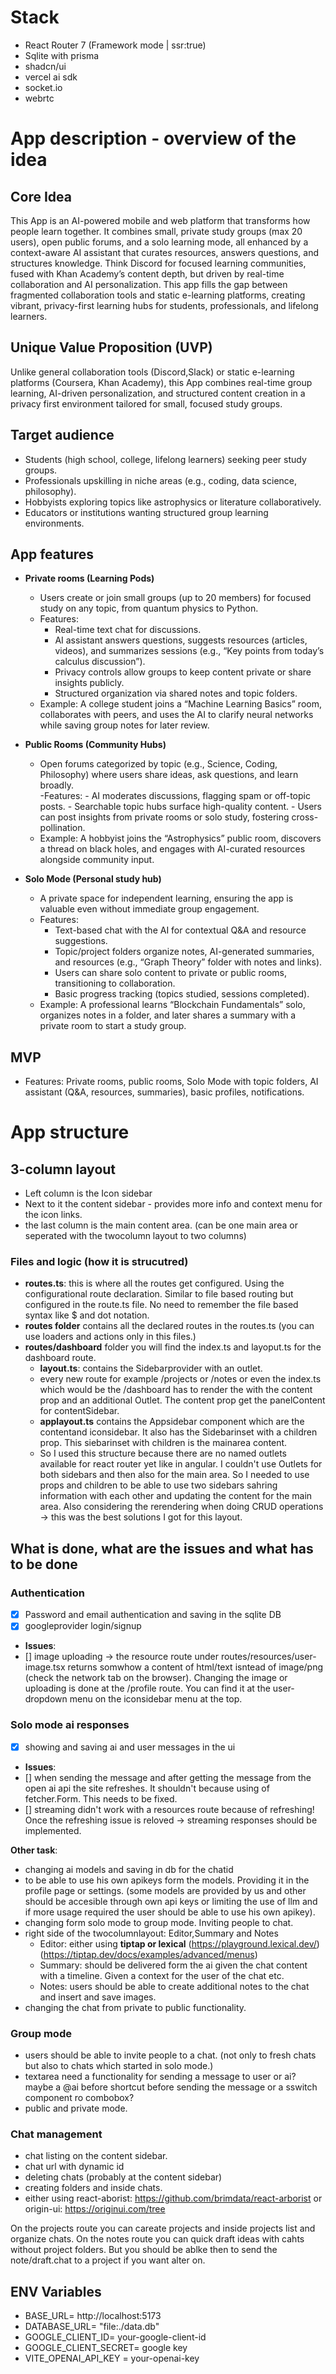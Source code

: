 # Stack

- React Router 7 (Framework mode | ssr:true)
- Sqlite with prisma
- shadcn/ui
- vercel ai sdk
- socket.io
- webrtc

# App description - overview of the idea

## Core Idea

This App is an AI-powered mobile and web platform that transforms how people learn together. It combines small, private study groups (max 20 users), open public forums, and a solo learning mode, all enhanced by a context-aware AI assistant that curates resources, answers questions, and structures knowledge. Think Discord for focused learning communities, fused with Khan Academy’s content depth, but driven by real-time collaboration and AI personalization. This app fills the gap between fragmented collaboration tools and static e-learning platforms, creating vibrant, privacy-first learning hubs for students, professionals, and lifelong learners.

## Unique Value Proposition (UVP)

Unlike general collaboration tools (Discord,Slack) or static e-learning platforms (Coursera, Khan Academy),
this App combines real-time group learning, AI-driven personalization, and structured content creation in a privacy first environment tailored for small, focused study groups.

## Target audience

- Students (high school, college, lifelong learners) seeking peer study groups.
- Professionals upskilling in niche areas (e.g., coding, data science, philosophy).
- Hobbyists exploring topics like astrophysics or literature collaboratively.
- Educators or institutions wanting structured group learning environments.

## App features

- **Private rooms (Learning Pods)**

  - Users create or join small groups (up to 20 members) for focused study on any topic, from quantum physics to Python.
  - Features:
    - Real-time text chat for discussions.
    - AI assistant answers questions, suggests resources (articles, videos), and summarizes sessions (e.g., “Key points from today’s calculus discussion”).
    - Privacy controls allow groups to keep content private or share insights publicly.
    - Structured organization via shared notes and topic folders.
  - Example: A college student joins a “Machine Learning Basics” room, collaborates with peers, and uses the AI to clarify neural networks while saving group notes for later review.

- **Public Rooms (Community Hubs)**

  - Open forums categorized by topic (e.g., Science, Coding, Philosophy) where users share ideas, ask questions, and learn broadly.  
    -Features: - AI moderates discussions, flagging spam or off-topic posts. - Searchable topic hubs surface high-quality content. - Users can post insights from private rooms or solo study, fostering cross-pollination.
  - Example: A hobbyist joins the “Astrophysics” public room, discovers a thread on black holes, and engages with AI-curated resources alongside community input.

- **Solo Mode (Personal study hub)**
  - A private space for independent learning, ensuring the app is valuable even without immediate group engagement.
  - Features:
    - Text-based chat with the AI for contextual Q&A and resource suggestions.
    - Topic/project folders organize notes, AI-generated summaries, and resources (e.g., “Graph Theory” folder with notes and links).
    - Users can share solo content to private or public rooms, transitioning to collaboration.
    - Basic progress tracking (topics studied, sessions completed).
  - Example: A professional learns “Blockchain Fundamentals” solo, organizes notes in a folder, and later shares a summary with a private room to start a study group.

## MVP

- Features: Private rooms, public rooms, Solo Mode with topic folders, AI assistant (Q&A, resources, summaries), basic profiles, notifications.

# App structure

## 3-column layout

- Left column is the Icon sidebar
- Next to it the content sidebar - provides more info and context menu for the icon links.
- the last column is the main content area. (can be one main area or seperated with the twocolumn layout to two columns)

### Files and logic (how it is strucutred)

- **routes.ts**: this is where all the routes get configured. Using the configurational route declaration. Similar to file based routing but configured in the route.ts file. No need to remember the file based syntax like $ and dot notation.
- **routes folder** contains all the declared routes in the routes.ts (you can use loaders and actions only in this files.)
- **routes/dashboard** folder you will find the index.ts and layoput.ts for the dashboard route.
  - **layout.ts**: contains the Sidebarprovider with an outlet.
  - every new route for example /projects or /notes or even the index.ts which would be the /dashboard has to render the **<Applayout/>** with the content prop and an additional Outlet. The content prop get the panelContent for contentSidebar.
  - **applayout.ts** contains the Appsidebar component which are the contentand iconsidebar. It also has the Sidebarinset with a children prop. This siebarinset with children is the mainarea content.
  - So I used this structure because there are no named outlets available for react router yet like in angular. I couldn't use Outlets for both sidebars and then also for the main area. So I needed to use props and children to be able to use two sidebars sahring information with each other and updating the content for the main area. Also considering the rerendering when doing CRUD operations -> this was the best solutions I got for this layout.

## What is done, what are the issues and what has to be done

### Authentication

- [x] Password and email authentication and saving in the sqlite DB
- [x] googleprovider login/signup
- **Issues**:
- [] image uploading -> the resource route under routes/resources/user-image.tsx returns somwhow a content of html/text isntead of image/png (check the network tab on the browser). Changing the image or uploading is done at the /profile route. You can find it at the user-dropdown menu on the iconsidebar menu at the top.

### Solo mode ai responses

- [x] showing and saving ai and user messages in the ui
- **Issues**:
- [] when sending the message and after getting the message from the open ai api the site refreshes. It shouldn't because using of fetcher.Form. This needs to be fixed.
- [] streaming didn't work with a resources route because of refreshing! Once the refreshing issue is reloved -> streaming responses should be implemented.

**Other task**:

- changing ai models and saving in db for the chatid
- to be able to use his own apikeys form the models. Providing it in the profile page or settings. (some models are provided by us and other should be accesible through own api keys or limiting the use of llm and if more usage required the user should be able to use his own apikey).
- changing form solo mode to group mode. Inviting people to chat.
- right side of the twocolumnlayout: Editor,Summary and Notes
  - Editor: either using **tiptap or lexical** (https://playground.lexical.dev/) (https://tiptap.dev/docs/examples/advanced/menus)
  - Summary: should be delivered form the ai given the chat content with a timeline. Given a context for the user of the chat etc.
  - Notes: users should be able to create additional notes to the chat and insert and save images.
- changing the chat from private to public functionality.

### Group mode

- users should be able to invite people to a chat. (not only to fresh chats but also to chats which started in solo mode.)
- textarea need a functionality for sending a message to user or ai? maybe a @ai before shortcut before sending the message or a sswitch component ro combobox?
- public and private mode.

### Chat management

- chat listing on the content sidebar.
- chat url with dynamic id
- deleting chats (probably at the content sidebar)
- creating folders and inside chats.
- either using react-aborist: https://github.com/brimdata/react-arborist or origin-ui: https://originui.com/tree

On the projects route you can careate projects and inside projects list and organize chats.
On the notes route you can quick draft ideas with cahts without project folders. But you should be ablke then to send the note/draft.chat to a project if you want alter on.

## ENV Variables

- BASE_URL= http://localhost:5173
- DATABASE_URL= "file:./data.db"
- GOOGLE_CLIENT_ID= your-google-client-id
- GOOGLE_CLIENT_SECRET= google key
- VITE_OPENAI_API_KEY = your-openai-key
